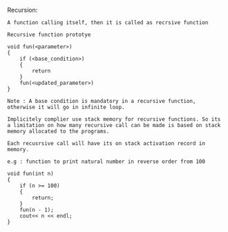 Recursion:

	A function calling itself, then it is called as recrsive function

	Recursive function prototye

	void fun(<parameter>)
	{
		if (<base_condition>)
		{
			return
		}
		fun(<updated_parameter>)
	}

	Note : A base condition is mandatory in a recursive function, otherwise it will go in infinite loop.

	Implicitely complier use stack memory for recursive functions. So its a limitation on how many recursive call can be made is based on stack memory allocated to the programs.

	Each recusrsive call will have its on stack activation record in memory.
	
	e.g : function to print natural number in reverse order from 100

	void fun(int n)
	{
		if (n >= 100)
		{
			return;
		}
		fun(n - 1);
		cout<< n << endl;
	}